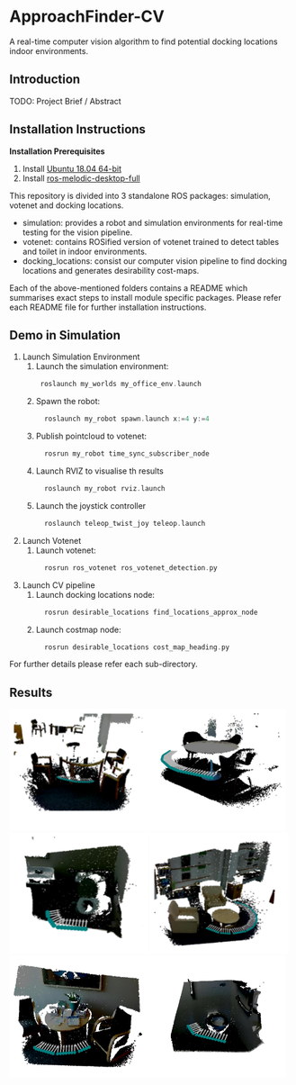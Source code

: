 # ApproachFinder-CV
A real-time computer vision algorithm to find potential docking locations indoor environments.


## Introduction
TODO: Project Brief / Abstract

## Installation Instructions

**Installation Prerequisites**
1. Install [Ubuntu 18.04 64-bit](https://ubuntu.com/)
2. Install [ros-melodic-desktop-full](http://wiki.ros.org/melodic/Installation/Ubuntu)

This repository is divided into 3 standalone ROS packages: simulation, votenet and docking locations.
- simulation: provides a robot and simulation environments for real-time testing for the vision pipeline.
- votenet: contains ROSified version of votenet trained to detect tables and toilet in indoor environments. 
- docking_locations: consist our computer vision pipeline to find docking locations and generates desirability cost-maps. 

Each of the above-mentioned folders contains a README which summarises exact steps to install module specific packages. Please refer each README file for further installation instructions.

## Demo in Simulation
1. Launch Simulation Environment
   1. Launch the simulation environment:
      ```asm
       roslaunch my_worlds my_office_env.launch
      ```
   2. Spawn the robot:
      ```asm
        roslaunch my_robot spawn.launch x:=4 y:=4
      ```
   3. Publish pointcloud to votenet:
      ```asm
        rosrun my_robot time_sync_subscriber_node
      ```
   4. Launch RVIZ to visualise th results
      ```asm
        roslaunch my_robot rviz.launch 
      ```
   5. Launch the joystick controller
      ```asm
        roslaunch teleop_twist_joy teleop.launch
      ```
2. Launch Votenet
   1. Launch votenet:
      ```asm
        rosrun ros_votenet ros_votenet_detection.py 
      ```
3. Launch CV pipeline
   1. Launch docking locations node:
      ```asm
        rosrun desirable_locations find_locations_approx_node 
      ```
   2. Launch costmap node:
      ```asm
        rosrun desirable_locations cost_map_heading.py
      ```

For further details please refer each sub-directory.

## Results

<img src="images/results/table1_gt.png" height="216" width="246"><img src="images/results/table2_gt.png" height="216" width="246"><img src="images/results/toilet1_gt.png" height="216" width="246">
<img src="images/results/table3_gt.png" height="216" width="246"><img src="images/results/table4_gt.png" height="216" width="246"><img src="images/results/toilet2_gt.png" height="216" width="246">

